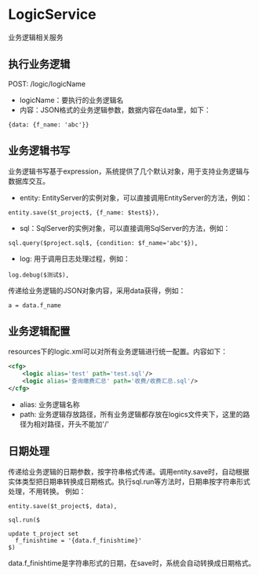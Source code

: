 # LogicService

业务逻辑相关服务

## 执行业务逻辑

POST: /logic/logicName

- logicName：要执行的业务逻辑名
- 内容：JSON格式的业务逻辑参数，数据内容在data里，如下：
```
{data: {f_name: 'abc'}}
```

## 业务逻辑书写

业务逻辑书写基于expression，系统提供了几个默认对象，用于支持业务逻辑与数据库交互。

- entity: EntityServer的实例对象，可以直接调用EntityServer的方法，例如：

```
entity.save($t_project$, {f_name: $test$}),
```

- sql：SqlServer的实例对象，可以直接调用SqlServer的方法，例如：

```
sql.query($project.sql$, {condition: $f_name='abc'$}),
```

- log: 用于调用日志处理过程，例如：

```
log.debug($测试$),
```

传递给业务逻辑的JSON对象内容，采用data获得，例如：

```
a = data.f_name
```

## 业务逻辑配置

resources下的logic.xml可以对所有业务逻辑进行统一配置。内容如下：
```xml
<cfg>
	<logic alias='test' path='test.sql'/>
	<logic alias='查询缴费汇总' path='收费/收费汇总.sql'/>
</cfg>
```

- alias: 业务逻辑名称
- path: 业务逻辑存放路径，所有业务逻辑都存放在logics文件夹下，这里的路径为相对路径，开头不能加'/'

## 日期处理

传递给业务逻辑的日期参数，按字符串格式传递。调用entity.save时，自动根据实体类型把日期串转换成日期格式。执行sql.run等方法时，日期串按字符串形式处理，不用转换。 例如：
```
entity.save($t_project$, data),

sql.run($

update t_project set
  f_finishtime = '{data.f_finishtime}'
$)
```

data.f_finishtime是字符串形式的日期，在save时，系统会自动转换成日期格式。
